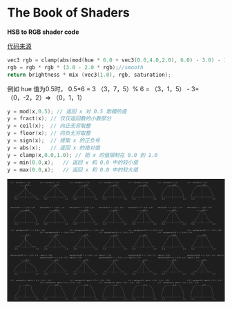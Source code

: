 # The Book of Shaders

**HSB to RGB shader code**

[代码来源](https://www.shadertoy.com/view/MsS3Wc "shadertoy")

```c++
vec3 rgb = clamp(abs(mod(hue * 6.0 + vec3(0.0,4.0,2.0), 6.0) - 3.0) - 1.0, 0.0, 1.0 );
rgb = rgb * rgb * (3.0 - 2.0 * rgb);//smooth
return brightness * mix (vec3(1.0), rgb, saturation);
```

例如 hue 值为0.5时， 0.5*6 = 3  （3，7，5）% 6 = （3，1，5） - 3= （0，-2，2）=> （0，1，1）

```c++
y = mod(x,0.5); // 返回 x 对 0.5 取模的值
y = fract(x); // 仅仅返回数的小数部分
y = ceil(x);  // 向正无穷取整
y = floor(x); // 向负无穷取整
y = sign(x);  // 提取 x 的正负号
y = abs(x);   // 返回 x 的绝对值
y = clamp(x,0.0,1.0); // 把 x 的值限制在 0.0 到 1.0
y = min(0.0,x);   // 返回 x 和 0.0 中的较小值
y = max(0.0,x);   // 返回 x 和 0.0 中的较大值  
```

![](assets/kynd.png)
